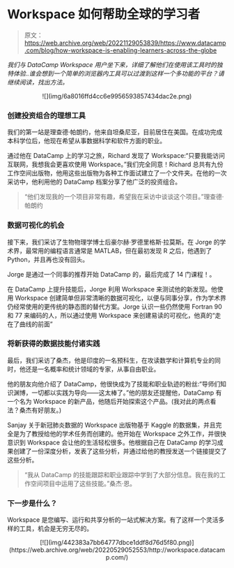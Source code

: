 # Workspace 如何帮助全球的学习者

> 原文：<https://web.archive.org/web/20221129053839/https://www.datacamp.com/blog/how-workspace-is-enabling-learners-across-the-globe>

*我们与 DataCamp Workspace 用户坐下来，详细了解他们在使用该工具时的独特体验..谁会想到一个简单的浏览器内工具可以过渡到这样一个多功能的平台？请继续阅读，找出方法。*

<center>![](img/6a8016ffd4cc6e9956593857434dac2e.png)</center>

### 创建投资组合的理想工具

我们的第一站是理查德·帕朗约，他来自坦桑尼亚，目前居住在美国。在成功完成本科学位后，他现在希望从事数据科学和软件方面的职业。

通过他在 DataCamp 上的学习之旅，Richard 发现了 Workspace:“只要我能访问互联网，我想我会更喜欢使用 Workspace。”我们完全同意！Richard 总共有九份工作空间出版物，他用这些出版物为各种工作面试建立了一个文件夹。在他的一次采访中，他利用他的 DataCamp 档案分享了他广泛的投资组合。

> “他们发现我的一个项目非常有趣，希望我在采访中谈谈这个项目。”理查德·帕朗约

### 数据可视化的机会

接下来，我们采访了生物物理学博士后豪尔赫·罗德里格斯·拉莫斯。在 Jorge 的学术界，最常用的编程语言通常是 MATLAB，但在最初发现 R 之后，他遇到了 Python，并且再也没有回头。

Jorge 是通过一个同事的推荐开始 DataCamp 的，最后完成了 14 门课程！。

在 DataCamp 上提升技能后，Jorge 利用 Workspace 来测试他的新发现。他使用 Workspace 创建简单但非常清晰的数据可视化，以便与同事分享，作为学术界仍经常使用的更传统的静态图的替代方案。Jorge 认识一些仍然使用 Fortran 90 和 77 来编码的人，所以通过使用 Workspace 来创建易读的可视化，他真的“走在了曲线的前面”

### 将新获得的数据技能付诸实践

最后，我们采访了桑杰，他是印度的一名预科生，在攻读数学和计算机专业的同时，他还是一名概率和统计领域的专家，从事自由职业。

他的朋友向他介绍了 DataCamp，他很快成为了技能和职业轨迹的粉丝:“导师们知识渊博，一切都以实践为导向——这太棒了。”他的朋友还提醒他，DataCamp 有一个名为 Workspace 的新产品，他随后开始探索这个产品。(我对此的两点看法？桑杰有好朋友。)

Sanjay 关于新冠肺炎数据的 Workspace 出版物基于 Kaggle 的数据集，并且完全是为了教授给他的学术任务而创建的。他开始在 Workspace 之外工作，并很快意识到 Workspace 会让他的生活轻松很多。他根据自己在 DataCamp 的学习成果创建了一份深度分析，发表了这些分析，并通过给他的教授发送一个链接提交了这些分析。

> “我从 DataCamp 的技能跟踪和职业跟踪中学到了大部分信息。我在我的工作空间项目中运用了这些技能。”桑杰·恩。

### 下一步是什么？

Workspace 是您编写、运行和共享分析的一站式解决方案。有了这样一个灵活多样的工具，机会是无穷无尽的。

<center>[![](img/442383a7bb64777dbce1ddf8d76d5f80.png)](https://web.archive.org/web/20220529052553/http://workspace.datacamp.com/)</center>